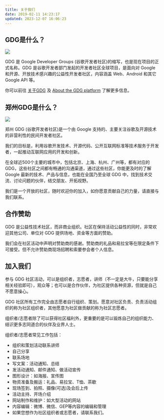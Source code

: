 ```yaml
---
title: 关于我们
date: 2019-02-11 14:23:17
updated: 2023-12-07 16:06:23
---
```


## GDG是什么？

![](https://s2.loli.net/2023/12/07/GnVRC6wvN1Ogazi.jpg)

GDG 是 Google Developer Groups (谷歌开发者社区)的缩写，也是现在项目的正式名称。GDG 是谷歌开发者部门发起的开发者社区全球项目，是面向对 Google 和开源、开放技术感兴趣的公益性开发者社区，内容涵盖 Web、Android 和其它 Google API 等。

你可以前往 [关于GDG](https://chinagdg.org/about) 及 [About the GDG platform](https://developers.google.com/programs/community/gdg) 了解更多信息。

## 郑州GDG是什么？

![](https://s2.loli.net/2023/12/07/D2xmsbdNMKP8RTu.png)

郑州 GDG (谷歌开发者社区)是一个由 Google 支持的、主要关注谷歌及开源技术的非营利性的民间开发者社区。

我们的目标是，利用谷歌开发技术、开源代码、公开互联网标准等技术服务于开发者，一起推动互联网应用的开发和创新。

在全球近500个主要的城市中，包括北京、上海、杭州、广州等，都有对应的 GDG，这些社区之间都有畅通的沟通渠道，通过这些社区，你能更及时的了解 Google 最新的技术、产品与信息，也能在全国乃至全球 GDG 中，找到技术交流、讨论问题的伙伴，结交朋友、开拓视野。

我们是一个开放的社区，随时欢迎你的加入，如你愿意贡献自己的力量，请直接与我们联系。

## 合作赞助

GDG 是公益性技术社区，而非商业组织。社区在保持活动公益性的同时，非常欢迎其他公司、单位对 GDG 提供场地、资金等方面的赞助。

我们会在社区活动中声明对赞助商的感谢。赞助商的礼品和易拉宝等在限定条件下可接受。但不允许赞助商现场招聘和索要参会者个人信息。

## 加入我们

参与 GDG 社区活动，可以是组织者，志愿者，讲师（不一定是大牛，只要能分享相关经验即可），观众等；也可以是合作伙伴，为社区提供各种资源，但就是自己不愿意操心。

GDG 社区所有工作完全由志愿者自行组织、策划。愿意对社区负责、负责活动组织的称为社区组织者，其他愿意为社区做贡献的称为社区志愿者。

组织者/志愿者除了可以获得社区福利外，更重要的是可以锻炼自己的组织能力、结识更多志同道合的伙伴及业界人士。

组织者/志愿者常见工作包括：

- 组织和策划活动联系讲师
- 自己分享
- 联系场地
- 写文案：活动通知、总结
- 发活动通知、邮件通知、做活动宣传
- 图形设计：如海报、宣传图
- 物资准备及搬运：礼品、易拉宝、T恤、茶歇
- 现场签到、拍照、摄像(可选)及会后上传
- 活动主持、开场介绍
- 网站制作和维护：如大型活动的网站
- 内容编辑：微博、微信、GEP等内容的编辑和管理
- 如果您想作为社区组织者或志愿者，请联系我们。